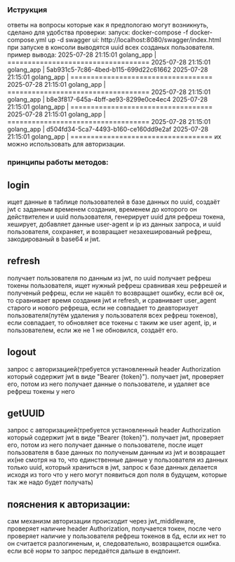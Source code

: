 ### Иструкция
ответы на вопросы которые как я предпологаю могут возникнуть, сделано для удобства проверки:
запуск: docker-compose -f docker-compose.yml up -d
swagger ui: http://localhost:8080/swagger/index.html
при запуске в консоли выводятся uuid всех созданых пользователя. пример вывода:
2025-07-28 21:15:01 golang_app   | ===================================
2025-07-28 21:15:01 golang_app   | 5ab931c5-7c86-4bed-b115-699d22c61662
2025-07-28 21:15:01 golang_app   | ===================================
2025-07-28 21:15:01 golang_app   | ===================================
2025-07-28 21:15:01 golang_app   | b8e3f817-645a-4bff-ae93-8299e0ce4ec4
2025-07-28 21:15:01 golang_app   | ===================================
2025-07-28 21:15:01 golang_app   | ===================================
2025-07-28 21:15:01 golang_app   | d504fd34-5ca7-4493-b160-ce160dd9e2af
2025-07-28 21:15:01 golang_app   | ===================================
их можно использовать для авторизации.
### принципы работы методов:
## login
ищет данные в таблице пользователей в базе данных по uuid, создаёт jwt с заданным временем создания, временем до которого он действителен и uuid пользователя, генерирует uuid для рефреш токена, хеширует, добавляет данные user-agent и ip из данных запроса, и uuid пользователя, сохраняет, и возвращает незахешированый рефреш, закодированый в base64 и jwt.
## refresh
получает пользователя по данным из jwt, по uuid получает рефреш токены пользователя, ищет нужный рефреш сравнивая хеш рефрешей и полученый рефреш, если не нашёл то возвращает ошибку, если всё ок, то сравнивает время создания jwt и refresh, и сравнивает user_agent старого и нового рефреша, если не совпадает то деавторизует пользователя(путём удаления у пользователя всех рефреш токенов), если совпадает, то обновляет все токены с таким же user agent, ip, и пользователем, если же не 1 не обновился, создаёт его.
## logout
запрос с авторизацией(требуется установленный header Authorization который содержит jwt в виде "Bearer {token}"). получает jwt, проверяет его, потом из него получает данные о пользователе, и удаляет все рефреш токены у него
## getUUID
 запрос с авторизацией(требуется установленный header Authorization который содержит jwt в виде "Bearer {token}"). получает jwt, проверяет его, потом из него получает данные о пользователе, после ищет пользователя в базе данных по полученым данным из jwt и возвращает их(не смотря на то, что единственные данные у пользователя из данных только uuid, который храниться в jwt, запрос к базе данных делается исходя из того что у него могут появиться доп поля в будущем, которые так же надо будет получать)
## пояснения к авторизации:
 сам механизм авторизации происходит через jwt_middleware, проверяет наличие header Authorization, получается токен, после чего проверяет наличие у пользователя рефреш токенов в бд, если их нет то он считается разлогиненым, и, следовательно, возвращается ошибка. если всё норм то запрос передаётся дальше в ендпоинт.
 